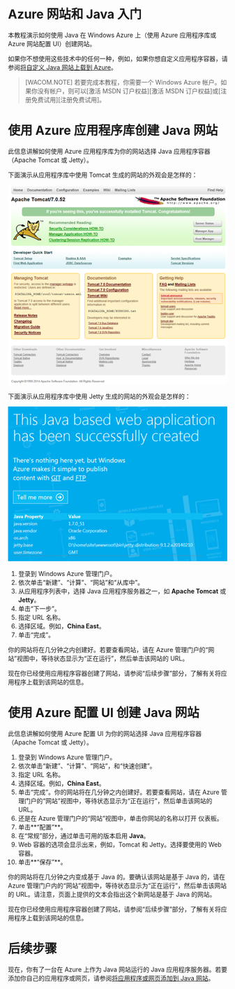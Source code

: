 <properties linkid="develop-java-tutorials-web-site-get-started" urlDisplayName="Get started with Azure" pageTitle="Get started with Windows Azure Web Sites using Java" metaKeywords="" description="This tutorial shows you how to deploy a Java web site to Windows Azure." metaCanonical="" services="web-sites" documentationCenter="Java" title="Get started with Azure and Java" videoId="" scriptId="" authors="robmcm" solutions="" manager="wpickett" editor="mollybos" />
<tags ms.service="web-sites"
    ms.date="03/24/2015"
    wacn.date="04/11/2015"
    />

# Azure 网站和 Java 入门

本教程演示如何使用 Java 在 Windows Azure 上（使用 Azure 应用程序库或 Azure 网站配置 UI）创建网站。

如果你不想使用这些技术中的任何一种，例如，如果你想自定义应用程序容器，请参阅[将自定义 Java 网站上载到 Azure][将自定义 Java 网站上载到 Azure]。

> [WACOM.NOTE] 若要完成本教程，你需要一个 Windows Azure 帐户。如果你没有帐户，则可以[激活 MSDN 订户权益][激活 MSDN 订户权益]或[注册免费试用][注册免费试用]。

# 使用 Azure 应用程序库创建 Java 网站

此信息讲解如何使用 Azure 应用程序库为你的网站选择 Java 应用程序容器（Apache Tomcat 或 Jetty）。

下面演示从应用程序库中使用 Tomcat 生成的网站的外观会是怎样的：

![使用 Apache Tomcat 的网站][使用 Apache Tomcat 的网站]

下面演示从应用程序库中使用 Jetty 生成的网站的外观会是怎样的：

![使用 Jetty 的网站][使用 Jetty 的网站]

1.  登录到 Windows Azure 管理门户。
2.  依次单击“新建”、“计算”、“网站”和“从库中”。
3.  从应用程序列表中，选择 Java 应用程序服务器之一，如 **Apache Tomcat** 或 **Jetty**。
4.  单击“下一步”。
5.  指定 URL 名称。
6.  选择区域。例如，**China East**。
7.  单击“完成”。

你的网站将在几分钟之内创建好。若要查看网站，请在 Azure 管理门户的“网站”视图中，等待状态显示为“正在运行”，然后单击该网站的 URL。

现在你已经使用应用程序容器创建了网站，请参阅“后续步骤”部分，了解有关将应用程序上载到该网站的信息。

# 使用 Azure 配置 UI 创建 Java 网站

此信息讲解如何使用 Azure 配置 UI 为你的网站选择 Java 应用程序容器（Apache Tomcat 或 Jetty）。

1.  登录到 Windows Azure 管理门户。
2.  依次单击“新建”、“计算”、“网站”，和“快速创建”。
3.  指定 URL 名称。
4.  选择区域。例如，**China East**。
5.  单击“完成”。你的网站将在几分钟之内创建好。若要查看网站，请在 Azure 管理门户的“网站”视图中，等待状态显示为“正在运行”，然后单击该网站的 URL。
6.  还是在 Azure 管理门户的“网站”视图中，单击你网站的名称以打开
    仪表板。
7.  单击**“配置”**。
8.  在“常规”部分，通过单击可用的版本启用 **Java**。
9.  Web 容器的选项会显示出来，例如，Tomcat 和 Jetty。选择要使用的 Web 容器。
10. 单击**“保存”**。

你的网站将在几分钟之内变成基于 Java 的。要确认该网站是基于 Java 的，请在 Azure 管理门户内的“网站”视图中，等待状态显示为“正在运行”，然后单击该网站的 URL。请注意，页面上提供的文本会指出这个新网站是基于 Java 的网站。

现在你已经使用应用程序容器创建了网站，请参阅“后续步骤”部分，了解有关将应用程序上载到该网站的信息。

# 后续步骤

现在，你有了一台在 Azure 上作为 Java 网站运行的 Java 应用程序服务器。若要添加你自己的应用程序或网页，请参阅[将应用程序或网页添加到 Java 网站][将应用程序或网页添加到 Java 网站]。

  [将自定义 Java 网站上载到 Azure]: ../web-sites-java-custom-upload
  
<!--
  [激活 MSDN 订户权益]: /zh-CN/pricing/member-offers/msdn-benefits-details/?WT.mc_id=A261C142F
-->

  [注册试用]: /pricing/1rmb-trial/
  [使用 Apache Tomcat 的网站]: ./media/web-sites-java-get-started/tomcat.png
  [使用 Jetty 的网站]: ./media/web-sites-java-get-started/jetty.png
  [将应用程序或网页添加到 Java 网站]: /documentation/articles/web-sites-java-add-app
